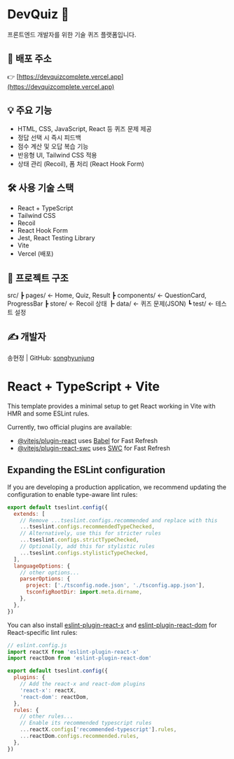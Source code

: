 # DevQuiz 🧠

프론트엔드 개발자를 위한 기술 퀴즈 플랫폼입니다.

## 🔗 배포 주소
👉 [https://devquizcomplete.vercel.app](https://devquizcomplete.vercel.app)

## 💡 주요 기능
- HTML, CSS, JavaScript, React 등 퀴즈 문제 제공
- 정답 선택 시 즉시 피드백
- 점수 계산 및 오답 복습 기능
- 반응형 UI, Tailwind CSS 적용
- 상태 관리 (Recoil), 폼 처리 (React Hook Form)

## 🛠️ 사용 기술 스택
- React + TypeScript
- Tailwind CSS
- Recoil
- React Hook Form
- Jest, React Testing Library
- Vite
- Vercel (배포)

## 📂 프로젝트 구조
src/
┣ pages/ ← Home, Quiz, Result
┣ components/ ← QuestionCard, ProgressBar
┣ store/ ← Recoil 상태
┣ data/ ← 퀴즈 문제(JSON)
┗ test/ ← 테스트 설정


## ✍️ 개발자
송현정 | GitHub: [songhyunjung](https://github.com/songhyunjung)


# React + TypeScript + Vite

This template provides a minimal setup to get React working in Vite with HMR and some ESLint rules.

Currently, two official plugins are available:

- [@vitejs/plugin-react](https://github.com/vitejs/vite-plugin-react/blob/main/packages/plugin-react) uses [Babel](https://babeljs.io/) for Fast Refresh
- [@vitejs/plugin-react-swc](https://github.com/vitejs/vite-plugin-react/blob/main/packages/plugin-react-swc) uses [SWC](https://swc.rs/) for Fast Refresh

## Expanding the ESLint configuration

If you are developing a production application, we recommend updating the configuration to enable type-aware lint rules:

```js
export default tseslint.config({
  extends: [
    // Remove ...tseslint.configs.recommended and replace with this
    ...tseslint.configs.recommendedTypeChecked,
    // Alternatively, use this for stricter rules
    ...tseslint.configs.strictTypeChecked,
    // Optionally, add this for stylistic rules
    ...tseslint.configs.stylisticTypeChecked,
  ],
  languageOptions: {
    // other options...
    parserOptions: {
      project: ['./tsconfig.node.json', './tsconfig.app.json'],
      tsconfigRootDir: import.meta.dirname,
    },
  },
})
```

You can also install [eslint-plugin-react-x](https://github.com/Rel1cx/eslint-react/tree/main/packages/plugins/eslint-plugin-react-x) and [eslint-plugin-react-dom](https://github.com/Rel1cx/eslint-react/tree/main/packages/plugins/eslint-plugin-react-dom) for React-specific lint rules:

```js
// eslint.config.js
import reactX from 'eslint-plugin-react-x'
import reactDom from 'eslint-plugin-react-dom'

export default tseslint.config({
  plugins: {
    // Add the react-x and react-dom plugins
    'react-x': reactX,
    'react-dom': reactDom,
  },
  rules: {
    // other rules...
    // Enable its recommended typescript rules
    ...reactX.configs['recommended-typescript'].rules,
    ...reactDom.configs.recommended.rules,
  },
})
```
